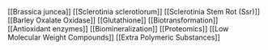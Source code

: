[[Brassica juncea]]
[[Sclerotinia sclerotiorum]]
[[Sclerotinia Stem Rot (Ssr)]]
[[Barley Oxalate Oxidase]]
[[Glutathione]]
[[Biotransformation]]
[[Antioxidant enzymes]]
[[Biomineralization]]
[[Proteomics]]
[[Low Molecular Weight Compounds]]
[[Extra Polymeric Substances]]
